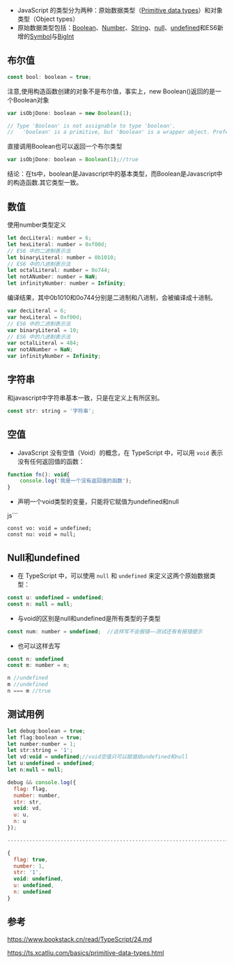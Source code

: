 -   JavaScript 的类型分为两种：原始数据类型（[Primitive data types](https://developer.mozilla.org/en-US/docs/Glossary/Primitive)）和对象类型（Object types）
-   原始数据类型包括：[Boolean](https://developer.mozilla.org/zh-CN/docs/Web/JavaScript/Reference/Global_Objects/Boolean)、[Number](https://developer.mozilla.org/zh-CN/docs/Web/JavaScript/Reference/Global_Objects/Number)、[String](https://developer.mozilla.org/zh-CN/docs/Web/JavaScript/Reference/Global_Objects/String)、[null](https://developer.mozilla.org/zh-CN/docs/Web/JavaScript/Reference/Global_Objects/null)、[undefined](https://developer.mozilla.org/zh-CN/docs/Web/JavaScript/Reference/Global_Objects/undefined)和ES6新增的[Symbol](https://developer.mozilla.org/zh-CN/docs/Web/JavaScript/Reference/Global_Objects/Symbol)与[BigInt](https://developer.mozilla.org/zh-CN/docs/Web/JavaScript/Reference/Global_Objects/BigInt)

## 布尔值

```js
const bool: boolean = true;
```

注意,使用构造函数创建的对象不是布尔值，事实上，new Boolean()返回的是一个Boolean对象

```js
var isObjDone: boolean = new Boolean(1);

// Type 'Boolean' is not assignable to type 'boolean'.
//   'boolean' is a primitive, but 'Boolean' is a wrapper object. Prefer using 'boolean' when possible.
```

直接调用Boolean也可以返回一个布尔类型

```js
var isObjDone: boolean = Boolean(1);//true
```

结论：在ts中，boolean是Javascript中的基本类型，而Boolean是Javascript中的构造函数.其它类型一致。

## 数值

使用number类型定义

```js
let decLiteral: number = 6;
let hexLiteral: number = 0xf00d;
// ES6 中的二进制表示法
let binaryLiteral: number = 0b1010;
// ES6 中的八进制表示法
let octalLiteral: number = 0o744;
let notANumber: number = NaN;
let infinityNumber: number = Infinity;
```

编译结果，其中0b1010和0o744分别是二进制和八进制，会被编译成十进制。

```js
var decLiteral = 6;
var hexLiteral = 0xf00d;
// ES6 中的二进制表示法
var binaryLiteral = 10;
// ES6 中的八进制表示法
var octalLiteral = 484;
var notANumber = NaN;
var infinityNumber = Infinity;
```

## 字符串

和javascript中字符串基本一致，只是在定义上有所区别。

```js
const str: string = '字符串';
```

## 空值

-   JavaScript 没有空值（Void）的概念，在 TypeScript 中，可以用 `void` 表示没有任何返回值的函数：

```js
function fn(): void{
	console.log('我是一个没有返回值的函数');
}
```

-   声明一个void类型的变量，只能将它赋值为undefined和null

js```
```
const vo: void = undefined;
const nu: void = null;
```

## Null和undefined

-   在 TypeScript 中，可以使用 `null` 和 `undefined` 来定义这两个原始数据类型：

```js
const u: undefined = undefined;
const n: null = null;
```

-   与void的区别是null和undefined是所有类型的子类型


```js
const num: number = undefined;	//这样写不会报错——测试还有有报错提示
```

-   也可以这样去写

```js
const n: undefined
const m: number = n;

n //undefined
m //undefined
n === m //true
```

## 测试用例

```js
let debug:boolean = true;
let flag:boolean = true;
let number:number = 1;
let str:string = '1';
let vd:void = undefined;//void空值只可以赋值给undefined和null
let u:undefined = undefined;
let n:null = null;

debug && console.log({
  flag: flag,
  number: number,
  str: str,
  void: vd,
  u: u,
  n: u
});

-----------------------------------------------------------------------------------

{
  flag: true,
  number: 1,
  str: '1',
  void: undefined,
  u: undefined,
  n: undefined
}
```

## 参考

<https://www.bookstack.cn/read/TypeScript/24.md>

<https://ts.xcatliu.com/basics/primitive-data-types.html>